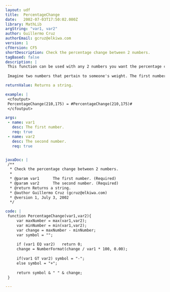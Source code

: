```yaml
---
layout: udf
title:  PercentageChange
date:   2002-07-03T17:50:02.000Z
library: MathLib
argString: "var1, var2"
author: Guillermo Cruz
authorEmail: gcruz@elkiwa.com
version: 1
cfVersion: CF5
shortDescription: Check the percentage change between 2 numbers.
tagBased: false
description: |
 This function can be used with any 2 numbers you want the percentage change on.
 
 Imagine two numbers that pertain to someone's weight. The first number is what they use to weigh and the second is what they currently weigh. You want to know the percentage difference with the + or minus attached to the outcome.

returnValue: Returns a string.

example: |
 <cfoutput>
 PercentageChange(210,175) = #PercentageChange(210,175)#
 </cfoutput>

args:
 - name: var1
   desc: The first number.
   req: true
 - name: var2
   desc: The second number.
   req: true


javaDoc: |
 /**
  * Check the percentage change between 2 numbers.
  * 
  * @param var1      The first number. (Required)
  * @param var2      The second number. (Required)
  * @return Returns a string. 
  * @author Guillermo Cruz (gcruz@elkiwa.com) 
  * @version 1, July 3, 2002 
  */

code: |
 function PercentageChange(var1,var2){            
     var maxNumber = max(var1,var2);
     var minNumber = min(var1,var2);
     var change = maxNumber - minNumber;
     var symbol = "";
         
     if (var1 EQ var2)   return 0;
     change = NumberFormat(change / var1 * 100, 0.00);    
     
     if(var1 GT var2) symbol = "-";
     else symbol = "+";
 
     return symbol & " " & change;    
 }

---
```


